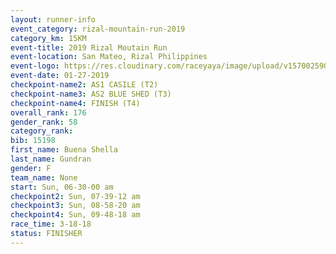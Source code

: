 ```yaml
---
layout: runner-info 
event_category: rizal-mountain-run-2019 
category_km: 15KM 
event-title: 2019 Rizal Moutain Run 
event-location: San Mateo, Rizal Philippines 
event-logo: https://res.cloudinary.com/raceyaya/image/upload/v1570025909/logo/rizal-mountain_gkfete.jpg 
event-date: 01-27-2019 
checkpoint-name2: AS1 CASILE (T2) 
checkpoint-name3: AS2 BLUE SHED (T3) 
checkpoint-name4: FINISH (T4) 
overall_rank: 176
gender_rank: 58
category_rank: 
bib: 15198
first_name: Buena Shella
last_name: Gundran
gender: F
team_name: None
start: Sun, 06-30-00 am
checkpoint2: Sun, 07-39-12 am
checkpoint3: Sun, 08-58-20 am
checkpoint4: Sun, 09-48-18 am
race_time: 3-18-18
status: FINISHER
---
```

